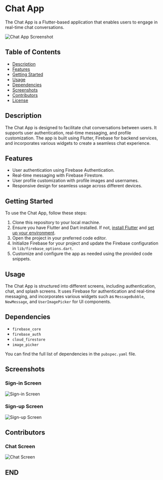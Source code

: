 # Chat App

The Chat App is a Flutter-based application that enables users to engage in real-time chat conversations.

![Chat App Screenshot](screenshot.png)

## Table of Contents

- [Description](#description)
- [Features](#features)
- [Getting Started](#getting-started)
- [Usage](#usage)
- [Dependencies](#dependencies)
- [Screenshots](#screenshots)
- [Contributors](#contributors)
- [License](#license)

## Description

The Chat App is designed to facilitate chat conversations between users. It supports user authentication, real-time messaging, and profile customization. The app is built using Flutter, Firebase for backend services, and incorporates various widgets to create a seamless chat experience.

## Features

- User authentication using Firebase Authentication.
- Real-time messaging with Firebase Firestore.
- User profile customization with profile images and usernames.
- Responsive design for seamless usage across different devices.

## Getting Started

To use the Chat App, follow these steps:

1. Clone this repository to your local machine.
2. Ensure you have Flutter and Dart installed. If not, [install Flutter](https://flutter.dev/docs/get-started/install) and [set up your environment](https://flutter.dev/docs/get-started/install).
3. Open the project in your preferred code editor.
4. Initialize Firebase for your project and update the Firebase configuration in `lib/firebase_options.dart`.
5. Customize and configure the app as needed using the provided code snippets.

## Usage

The Chat App is structured into different screens, including authentication, chat, and splash screens. It uses Firebase for authentication and real-time messaging, and incorporates various widgets such as `MessageBubble`, `NewMessage`, and `UserImagePicker` for UI components.

## Dependencies

- `firebase_core`
- `firebase_auth`
- `cloud_firestore`
- `image_picker`

You can find the full list of dependencies in the `pubspec.yaml` file.

## Screenshots

### Sign-in Screen
![Sign-in Screen](img/screenshot_login.png)

### Sign-up Screen
![Sign-up Screen](img/screenshot_sign-up.png)
## Contributors

### Chat Screen
![Chat Screen](img/screenshot_chat.png)

## END 